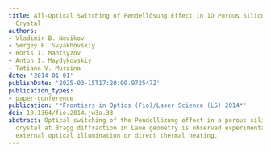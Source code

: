 ```yaml
---
title: All-Optical Switching of Pendellösung Effect in 1D Porous Silicon Photonic
  Crystal
authors:
- Vladimir B. Novikov
- Sergey E. Svyakhovskiy
- Boris I. Mantsyzov
- Anton I. Maydykovskiy
- Tatiana V. Murzina
date: '2014-01-01'
publishDate: '2025-03-15T17:20:00.972547Z'
publication_types:
- paper-conference
publication: '*Frontiers in Optics (Fio)/Laser Science (LS) 2014*'
doi: 10.1364/fio.2014.jw3a.33
abstract: Optical switching of the Pendellözung effect in a porous silicon 1D photonic
  crystal at Bragg diffraction in Laue geometry is observed experimentally under an
  external optical illumination or direct thermal heating.
---
```

